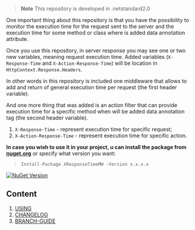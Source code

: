 > **Note** This repository is developed in .netstandard2.0

One important thing about this repository is that you have the possibility to monitor the execution time for the request sent to the server and the execution time for some method or class where is added data annotation attribute.

Once you use this repository, in server response you may see one or two new variables, meaning request execution time. Added variables (`X-Response-Time` and `X-Action-Response-Time`) will be location in `HttpContext.Response.Headers`. 

In other words in this repository is included one middleware that allows to add and return of general execution time per request (the first header variable).

And one more thing that was added is an action filter that can provide execution time for a specific method when will be added data annotation tag (the second header variable).

1. `X-Response-Time` - represent execution time for specific request;
2. `X-Action-Response-Time` - represent execution time for specific action.

**In case you wish to use it in your project, u can install the package from <a href="https://www.nuget.org/packages/XResponseTimeMW" target="_blank">nuget.org</a>** or specify what version you want:

> `Install-Package XResponseTimeMW -Version x.x.x.x`

[![NuGet Version](https://img.shields.io/nuget/v/XResponseTimeMW.svg?style=flat)](https://www.nuget.org/packages/XResponseTimeMW/)

## Content
1. [USING](docs/usage.md)
1. [CHANGELOG](docs/CHANGELOG.md)
1. [BRANCH-GUIDE](docs/branch-guide.md)